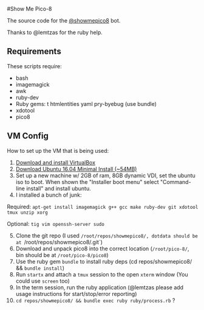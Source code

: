 #Show Me Pico-8

The source code for the [@showmepico8](http://twitter.com/showmepico8) bot.

Thanks to @lemtzas for the ruby help.

## Requirements

These scripts require:
* bash
* imagemagick
* awk
* ruby-dev
* Ruby gems: t htmlentities yaml pry-byebug (use bundle)
* xdotool
* pico8

## VM Config

How to set up the VM that is being used:

1. [Download and install VirtualBox](https://www.virtualbox.org/wiki/Downloads)
2. [Download Ubuntu 16.04 Minimal Install (~54MB)](http://archive.ubuntu.com/ubuntu/dists/xenial/main/installer-amd64/current/images/netboot/mini.iso)
3. Set up a new machine w/ 2GB of ram, 8GB dynamic VDI, set the ubuntu iso to boot. When shown the "Installer boot menu" select "Command-line install" and install ubuntu.
4. I installed a bunch of junk:

Required: `apt-get install imagemagick g++ gcc make ruby-dev git xdotool tmux unzip xorg`

Optional: `tig vim openssh-server sudo`

5. Clone the git repo (I used `/root/repos/showmepico8/, dotdata should be at `/root/repos/showmepico8/.git`)
6. Download and unpack pico8 into the correct location (`/root/pico-8/`, bin should be at `/root/pico-8/pico8`)
7. Use the ruby gem `bundle` to install ruby deps (cd repos/showmepico8/ && `bundle install`)
8. Run `startx` and attach a `tmux` session to the open `xterm` window (You could use `screen` too)
9. In the term session, run the ruby application (@lemtzas please add usage instructions for start/stop/error reporting)
10. `cd repos/showmepico8/ && bundle exec ruby ruby/process.rb` ?
